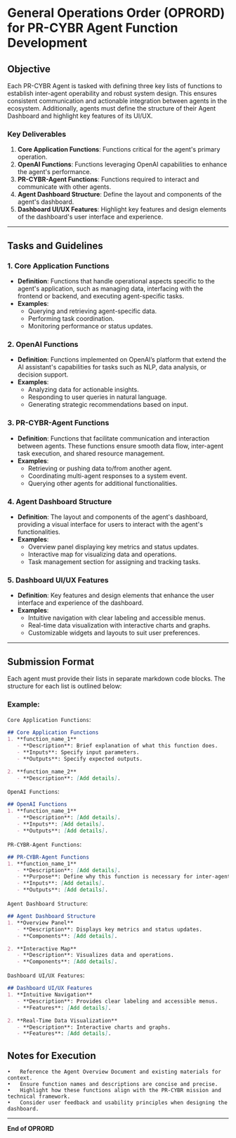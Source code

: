 # General Operations Order (OPRORD) for PR-CYBR Agent Function Development

## Objective
Each PR-CYBR Agent is tasked with defining three key lists of functions to establish inter-agent operability and robust system design. This ensures consistent communication and actionable integration between agents in the ecosystem. Additionally, agents must define the structure of their Agent Dashboard and highlight key features of its UI/UX.

### Key Deliverables
1. **Core Application Functions**: Functions critical for the agent's primary operation.
2. **OpenAI Functions**: Functions leveraging OpenAI capabilities to enhance the agent's performance.
3. **PR-CYBR-Agent Functions**: Functions required to interact and communicate with other agents.
4. **Agent Dashboard Structure**: Define the layout and components of the agent's dashboard.
5. **Dashboard UI/UX Features**: Highlight key features and design elements of the dashboard's user interface and experience.

---

## Tasks and Guidelines

### 1. Core Application Functions

<!--
Key Point's to highlight about Agent Core Application Functions:

1. Functions needed for Agent Dashboard (frontend)
2. Functions needed for Agent Database (backend)
3. Functions needed for Agent Functions (core, openai, and pr-cybr-agent specific)
4. Functions needed for Setup / Installation (whether installng locally, via cloud, or in/with a CI/CD pipeline)
-->

- **Definition**: Functions that handle operational aspects specific to the agent's application, such as managing data, interfacing with the frontend or backend, and executing agent-specific tasks.
- **Examples**:
  - Querying and retrieving agent-specific data.
  - Performing task coordination.
  - Monitoring performance or status updates.

### 2. OpenAI Functions

<!--
Key Point's to highlight about Agent OpenAI Functions:

1. Extend the Agent's functionality (by utilizing function calling)
2. Allow the Agent to retrive data stored in Vector Store (shared by all agents' AI Assistants)
3. Allow cross-platform actions (such as returning a response via Discord or Slack)
4. Allow for more advanced automation workflows (such as utilizing Zapier)
5. Enable the ability to be able to trigger Github Actions (.yml workflow files / scripts)
6. Facilitate the ability for advanced web searching
-->

- **Definition**: Functions implemented on OpenAI’s platform that extend the AI assistant's capabilities for tasks such as NLP, data analysis, or decision support.
- **Examples**:
  - Analyzing data for actionable insights.
  - Responding to user queries in natural language.
  - Generating strategic recommendations based on input.

### 3. PR-CYBR-Agent Functions

<!--
Key Point's to highlight about PR-CYBR-AGENT Functions:

1. Allow Agent's to be able to create new threads / add other Agent's to current threads
2. Adding data to thread 
3. Prompting other Agent's for their response
4. Be able to utilize other Agent's functions (core, openai, and pr-cybr-agent specific)
-->

- **Definition**: Functions that facilitate communication and interaction between agents. These functions ensure smooth data flow, inter-agent task execution, and shared resource management.
- **Examples**:
  - Retrieving or pushing data to/from another agent.
  - Coordinating multi-agent responses to a system event.
  - Querying other agents for additional functionalities.

### 4. Agent Dashboard Structure

<!--
Key Point's to highlight about Agent Dashboard Structure:

1. Each Agent Dashboard should be unique to that Agent (meaning the layout of options will be different for each agent, however the main focal point / application is still the interactive map)
2. Each Agent Dashboard should contain the following menu bar:
    - DASH (this will function like a Home Page, where the user will see a list of avaliable agents (and their current status), a widget / preview of the Map Page, and a news feed with the latest cybersecurity news)
    - MAP (an interactive map, centered over Puerto Rico, using the theme choosen by the user)
    - AGENTS (a page that lists all PR-CYBR-AGENTS, along with a brief description for each)
    - ABOUT (this will provide an overview of PR-CYBR, a Mission Statement, breif overview of PR-CYBR-AGENTS, and links to: Github Organization, that particular Agent's specific links)
3. MAP: allow's the user to build maps with custom markers 
-->

- **Definition**: The layout and components of the agent's dashboard, providing a visual interface for users to interact with the agent's functionalities.
- **Examples**:
  - Overview panel displaying key metrics and status updates.
  - Interactive map for visualizing data and operations.
  - Task management section for assigning and tracking tasks.

### 5. Dashboard UI/UX Features

<!--
Key Point's to highlight about Agent Dashboard UI/UX:

1. Dashboard should be rendered with the user choosen theme 
2. Dashboard should load / autoplay music 
3. Dashboard should look and feel great whether viewing on computer or mobile device
4. Dashboard must be quick  and responsive
5. Has a map builder to allow for the user to create custom maps, with user specified markers
6. User should be able to export ther custom map 
-->

- **Definition**: Key features and design elements that enhance the user interface and experience of the dashboard.
- **Examples**:
  - Intuitive navigation with clear labeling and accessible menus.
  - Real-time data visualization with interactive charts and graphs.
  - Customizable widgets and layouts to suit user preferences.

---

## Submission Format
Each agent must provide their lists in separate markdown code blocks. The structure for each list is outlined below:

### Example:

`Core Application Functions`:
```markdown
## Core Application Functions
1. **function_name_1**
   - **Description**: Brief explanation of what this function does.
   - **Inputs**: Specify input parameters.
   - **Outputs**: Specify expected outputs.

2. **function_name_2**
   - **Description**: [Add details].
```


`OpenAI Functions`: 
```markdown
## OpenAI Functions
1. **function_name_1**
   - **Description**: [Add details].
   - **Inputs**: [Add details].
   - **Outputs**: [Add details].
```


`PR-CYBR-Agent Functions`:
```markdown
## PR-CYBR-Agent Functions
1. **function_name_1**
   - **Description**: [Add details].
   - **Purpose**: Define why this function is necessary for inter-agent communication.
   - **Inputs**: [Add details].
   - **Outputs**: [Add details].
```


`Agent Dashboard Structure`:
```markdown
## Agent Dashboard Structure
1. **Overview Panel**
   - **Description**: Displays key metrics and status updates.
   - **Components**: [Add details].

2. **Interactive Map**
   - **Description**: Visualizes data and operations.
   - **Components**: [Add details].
```


`Dashboard UI/UX Features`:
```markdown
## Dashboard UI/UX Features
1. **Intuitive Navigation**
   - **Description**: Provides clear labeling and accessible menus.
   - **Features**: [Add details].

2. **Real-Time Data Visualization**
   - **Description**: Interactive charts and graphs.
   - **Features**: [Add details].
```

## Notes for Execution

	•	Reference the Agent Overview Document and existing materials for context.
	•	Ensure function names and descriptions are concise and precise.
	•	Highlight how these functions align with the PR-CYBR mission and technical framework.
	•	Consider user feedback and usability principles when designing the dashboard.

---

**End of OPRORD**